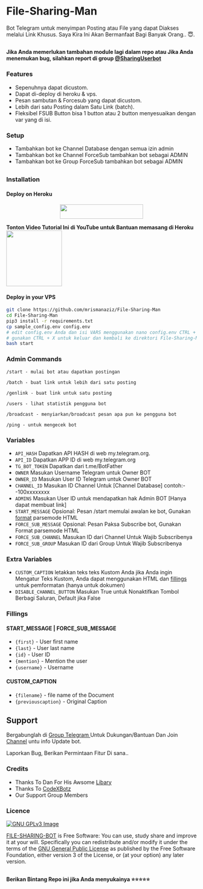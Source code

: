 # File-Sharing-Man

Bot Telegram untuk menyimpan Posting atau File yang dapat Diakses melalui Link Khusus.
Saya Kira Ini Akan Bermanfaat Bagi Banyak Orang.. 😇.

##

**Jika Anda memerlukan tambahan module lagi dalam repo atau Jika Anda menemukan bug, silahkan report di group [@SharingUserbot](https://www.telegram.dog/SharingUserbot)**

### Features
- Sepenuhnya dapat dicustom.
- Dapat di-deploy di heroku & vps.
- Pesan sambutan & Forcesub yang dapat dicustom.
- Lebih dari satu Posting dalam Satu Link (batch).
- Fleksibel FSUB Button bisa 1 button atau 2 button menyesuaikan dengan var yang di isi.

### Setup

- Tambahkan bot ke Channel Database dengan semua izin admin
- Tambahkan bot ke Channel ForceSub tambahkan bot sebagai ADMIN
- Tambahkan bot ke Group ForceSub tambahkan bot sebagai ADMIN

##
### Installation
#### Deploy on Heroku
<p align="center"><a href="https://heroku.com/deploy?template=https://github.com/Destra1112/edan"> <img src="https://img.shields.io/badge/Deploy%20To%20Heroku-blue?style=for-the-badge&logo=heroku" width="220" height="38.45"/></a></p>

**Tonton Video Tutorial Ini di YouTube untuk Bantuan memasang di Heroku**<br>
<a href="https://youtu.be/O2tieQgzYZg">
  <img src="https://img.shields.io/badge/How%20to-Deploy-red?logo=youtube" width="147">
</a><br>

#### Deploy in your VPS
````bash
git clone https://github.com/mrismanaziz/File-Sharing-Man
cd File-Sharing-Man
pip3 install -r requirements.txt
cp sample_config.env config.env
# edit config.env Anda dan isi VARS menggunakan nano config.env CTRL + S untuk menyimpan VARS Anda, 
# gunakan CTRL + X untuk keluar dan kembali ke direktori File-Sharing-Man
bash start
````

### Admin Commands

```
/start - mulai bot atau dapatkan postingan

/batch - buat link untuk lebih dari satu posting

/genlink - buat link untuk satu posting

/users - lihat statistik pengguna bot

/broadcast - menyiarkan/broadcast pesan apa pun ke pengguna bot

/ping - untuk mengecek bot
```

### Variables

* `API_HASH` Dapatkan API HASH di web my.telegram.org.
* `API_ID` Dapatkan APP ID di web my.telegram.org
* `TG_BOT_TOKEN` Dapatkan dari t.me/BotFather
* `OWNER` Masukan Username Telegram untuk Owner BOT
* `OWNER_ID` Masukan User ID Telegram untuk Owner BOT
* `CHANNEL_ID` Masukan ID Channel Untuk [Channel Database] contoh:- -100xxxxxxxx
* `ADMINS` Masukan User ID untuk mendapatkan hak Admin BOT [Hanya dapat membuat link]
* `START_MESSAGE` Opsional: Pesan /start memulai awalan ke bot, Gunakan <a href='https://github.com/mrismanaziz/File-Sharing-Man/blob/main/README.md#start_message'>format</a> parsemode HTML 
* `FORCE_SUB_MESSAGE` Opsional: Pesan Paksa Subscribe bot, Gunakan Format parsemode HTML
* `FORCE_SUB_CHANNEL` Masukan ID dari Channel Untuk Wajib Subscribenya
* `FORCE_SUB_GROUP` Masukan ID dari Group Untuk Wajib Subscribenya

### Extra Variables

* `CUSTOM_CAPTION` letakkan teks teks Kustom Anda jika Anda ingin Mengatur Teks Kustom, Anda dapat menggunakan HTML dan <a href='https://github.com/mrismanaziz/File-Sharing-Man/blob/main/README.md#custom_caption'>fillings</a> untuk pemformatan (hanya untuk dokumen)
* `DISABLE_CHANNEL_BUTTON` Masukan True untuk Nonaktifkan Tombol Berbagi Saluran, Default jika False

### Fillings
#### START_MESSAGE | FORCE_SUB_MESSAGE

* `{first}` - User first name
* `{last}` - User last name
* `{id}` - User ID
* `{mention}` - Mention the user
* `{username}` - Username

#### CUSTOM_CAPTION

* `{filename}` - file name of the Document
* `{previouscaption}` - Original Caption


## Support   
Bergabunglah di [Group Telegram ](https://www.telegram.dog/SharingUserbot) Untuk Dukungan/Bantuan Dan Join [Channel](https://www.telegram.dog/Lunatic0de) untu info Update bot.   
   
Laporkan Bug, Berikan Permintaan Fitur Di sana.. 

### Credits

- Thanks To Dan For His Awsome [Libary](https://github.com/pyrogram/pyrogram)
- Thanks To [CodeXBotz](https://github.com/CodeXBotz/File-Sharing-Bot)
- Our Support Group Members

### Licence
[![GNU GPLv3 Image](https://www.gnu.org/graphics/gplv3-127x51.png)](http://www.gnu.org/licenses/gpl-3.0.en.html)  

[FILE-SHARING-BOT](https://github.com/mrismanaziz/File-Sharing-Man/) is Free Software: You can use, study share and improve it at your
will. Specifically you can redistribute and/or modify it under the terms of the
[GNU General Public License](https://www.gnu.org/licenses/gpl.html) as
published by the Free Software Foundation, either version 3 of the License, or
(at your option) any later version. 

##

   **Berikan Bintang Repo ini jika Anda menyukainya ⭐⭐⭐⭐⭐**

